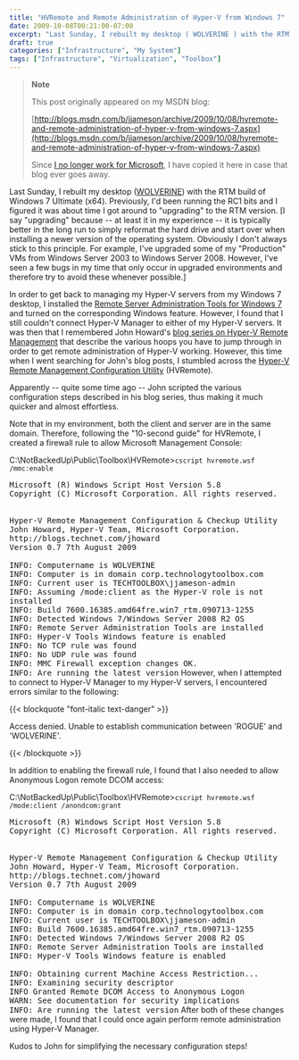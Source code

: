 ```yaml
---
title: "HVRemote and Remote Administration of Hyper-V from Windows 7"
date: 2009-10-08T00:21:00-07:00
excerpt: "Last Sunday, I rebuilt my desktop ( WOLVERINE ) with the RTM build of Windows 7 Ultimate (x64). Previously, I'd been running the RC1 bits and I figured it was about time I got around to \"upgrading\" to the RTM version. [I say \"upgrading\" because -- at..."
draft: true
categories: ["Infrastructure", "My System"]
tags: ["Infrastructure", "Virtualization", "Toolbox"]
---
```


> **Note**
>
> This post originally appeared on my MSDN blog:
>
> [http://blogs.msdn.com/b/jjameson/archive/2009/10/08/hvremote-and-remote-administration-of-hyper-v-from-windows-7.aspx](http://blogs.msdn.com/b/jjameson/archive/2009/10/08/hvremote-and-remote-administration-of-hyper-v-from-windows-7.aspx)
>
> Since
> [I no longer work for Microsoft](/blog/jjameson/2011/09/02/last-day-with-microsoft), I have copied it here in case that blog
> ever goes away.

Last Sunday, I rebuilt my desktop ([WOLVERINE](/blog/jjameson/2009/09/14/the-jameson-datacenter))  with the RTM build of Windows 7 Ultimate (x64). Previously, I'd been running the  RC1 bits and I figured it was about time I got around to "upgrading" to the RTM  version. [I say "upgrading" because -- at least it in my experience -- it is typically  better in the long run to simply reformat the hard drive and start over when installing  a newer version of the operating system. Obviously I don't always stick to this  principle. For example, I've upgraded some of my "Production" VMs from Windows Server  2003 to Windows Server 2008. However, I've seen a few bugs in my time that only  occur in upgraded environments and therefore try to avoid these whenever possible.]

In order to get back to managing my Hyper-V servers from my Windows 7 desktop,  I installed the [Remote Server Administration Tools for Windows 7](http://www.microsoft.com/downloads/details.aspx?FamilyID=7d2f6ad7-656b-4313-a005-4e344e43997d&displaylang=en) and turned on the corresponding  Windows feature. However, I found that I still couldn't connect Hyper-V Manager  to either of my Hyper-V servers. It was then that I remembered John Howard's [blog series on Hyper-V Remote Management](http://blogs.technet.com/jhoward/archive/2008/03/28/part-1-hyper-v-remote-management-you-do-not-have-the-requested-permission-to-complete-this-task-contact-the-administrator-of-the-authorization-policy-for-the-computer-computername.aspx) that describe the various hoops you  have to jump through in order to get remote administration of Hyper-V working. However,  this time when I went searching for John's blog posts, I stumbled across the [Hyper-V Remote Management Configuration
Utility](http://code.msdn.microsoft.com/HVRemote) (HVRemote).

Apparently -- quite some time ago -- John scripted the various configuration  steps described in his blog series, thus making it much quicker and almost effortless.

Note that in my environment, both the client and server are in the same domain.  Therefore, following the "10-second guide" for HVRemote, I created a firewall rule  to allow Microsoft Management Console:

C:\NotBackedUp\Public\Toolbox\HVRemote&gt;`cscript hvremote.wsf /mmc:enable`

<samp>
Microsoft (R) Windows Script Host Version 5.8<br>
Copyright (C) Microsoft Corporation. All rights reserved.<br>
<br>
<br>
Hyper-V Remote Management Configuration &amp; Checkup Utility<br>
John Howard, Hyper-V Team, Microsoft Corporation.<br>
http://blogs.technet.com/jhoward<br>
Version 0.7 7th August 2009<br>
<br>
INFO: Computername is WOLVERINE<br>
INFO: Computer is in domain corp.technologytoolbox.com<br>
INFO: Current user is TECHTOOLBOX\jjameson-admin<br>
INFO: Assuming /mode:client as the Hyper-V role is not installed<br>
INFO: Build 7600.16385.amd64fre.win7_rtm.090713-1255<br>
INFO: Detected Windows 7/Windows Server 2008 R2 OS<br>
INFO: Remote Server Administration Tools are installed<br>
INFO: Hyper-V Tools Windows feature is enabled<br>
INFO: No TCP rule was found<br>
INFO: No UDP rule was found<br>
INFO: MMC Firewall exception changes OK.<br>
INFO: Are running the latest version</samp>
However, when I attempted to connect to Hyper-V Manager to my Hyper-V servers,  I encountered errors similar to the following:

{{< blockquote "font-italic text-danger" >}}

Access denied. Unable to establish communication
between 'ROGUE' and 'WOLVERINE'.

{{< /blockquote >}}

In addition to enabling the firewall rule, I found that I also needed to allow  Anonymous Logon remote DCOM access:

C:\NotBackedUp\Public\Toolbox\HVRemote&gt;`cscript hvremote.wsf /mode:client /anondcom:grant`

<samp>
Microsoft (R) Windows Script Host Version 5.8<br>
Copyright (C) Microsoft Corporation. All rights reserved.<br>
<br>
<br>
Hyper-V Remote Management Configuration &amp; Checkup Utility<br>
John Howard, Hyper-V Team, Microsoft Corporation.<br>
http://blogs.technet.com/jhoward<br>
Version 0.7 7th August 2009<br>
<br>
INFO: Computername is WOLVERINE<br>
INFO: Computer is in domain corp.technologytoolbox.com<br>
INFO: Current user is TECHTOOLBOX\jjameson-admin<br>
INFO: Build 7600.16385.amd64fre.win7_rtm.090713-1255<br>
INFO: Detected Windows 7/Windows Server 2008 R2 OS<br>
INFO: Remote Server Administration Tools are installed<br>
INFO: Hyper-V Tools Windows feature is enabled<br>
<br>
INFO: Obtaining current Machine Access Restriction...<br>
INFO: Examining security descriptor<br>
INFO Granted Remote DCOM Access to Anonymous Logon<br>
WARN: See documentation for security implications<br>
INFO: Are running the latest version</samp>
After both of these changes were made, I found that I could once again perform  remote administration using Hyper-V Manager.

Kudos to John for simplifying the necessary configuration steps!

